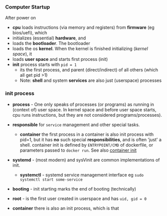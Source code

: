 ### Computer Startup

After power on
- **cpu** loads instructions (via memory and registers) from **firmware** (eg bios/uefi), which 
- initializes (essential) **hardware**, and 
- loads the **bootloader**. The bootloader 
- loads the os **kernel**. When the kernel is finished initializing (_kernel space_), it 
- loads **user space** and starts first process (init) 
- **init** process starts with `pid = 1`
    - its the first process, and parent (direct/indirect) of all others (which all get pid >1) 
    - Note: **shell** and system **services** are also just (userspace)  processes

### init process 
- **process** - One only speaks of processes (or programs) as running in (context of) user space.
In kernel space and before user space starts, cpu runs instructions, but they are not considered programs/processes). 

- **responsible** for `service` management and other special tasks.
        

    - **container**
        the first process in a container is also init process with pid=1, but it has **no** such special **responsibilities**, and is often 'just' a shell. 
        container init is defined by `ENTRYPOINT/CMD` of dockerfile, or parameters passed to `docker run`. 
        See also [container init](../devops/docker/main/container/init/init.md)


- **systemd** - (most modern) and sysVinit are common implementations of init. 
    - **systemctl** - systemd service management interface eg `sudo systemctl start some-service`
- **booting** - init starting marks the end of booting (technically)

- **root** - is the first user created in userspace and has `uid, gid = 0`

- **container** there is also an init process, which is that 
